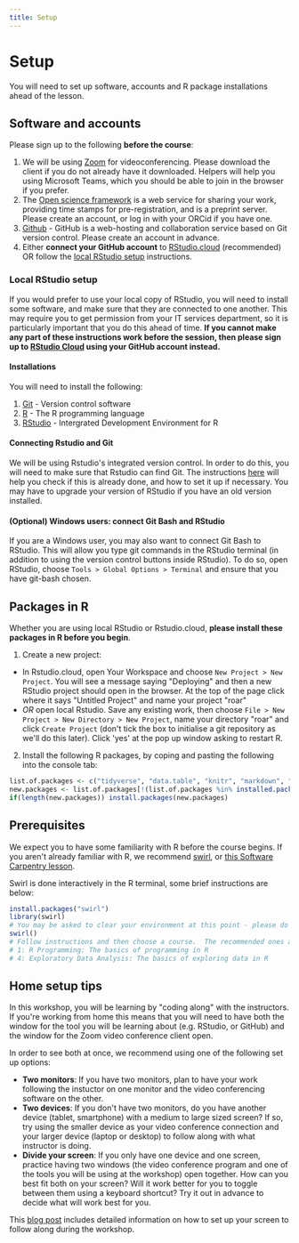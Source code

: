 ```yaml
---
title: Setup
---
```


Setup
===

You will need to set up software, accounts and R package installations ahead of the lesson.

## Software and accounts

Please sign up to the following **before the course**:
1. We will be using [Zoom](https://zoom.us/download) for videoconferencing. Please download the client if you do not already have it downloaded. Helpers will help you using Microsoft Teams, which you should be able to join in the browser if you prefer. 
1. The [Open science framework](https://osf.io) is a web service for sharing your work, providing time stamps for pre-registration, and is a preprint server. Please create an account, or log in with your ORCid if you have one. 
1. [Github](https://github.com/) - GitHub is a web-hosting and collaboration service based on Git version control.  Please create an account in advance.
1. Either **connect your GitHub account** to [RStudio.cloud](https://rstudio.cloud/) (recommended) OR follow the [local RStudio setup](#local-rstudio-setup) instructions. 

### Local RStudio setup
If you would prefer to use your local copy of RStudio, you will need to install some software, and make sure that they are connected to one another. This may require you to get permission from your IT services department, so it is particularly important that you do this ahead of time. **If you cannot make any part of these instructions work before the session, then please sign up to [RStudio Cloud](https://rstudio.cloud) using your GitHub account instead.**

#### Installations
You will need to install the following:
1. [Git](https://git-scm.com/) - Version control software
1. [R](https://www.r-project.org/) - The R programming language
1. [RStudio](https://www.rstudio.com/) - Intergrated Development Environment for R

#### Connecting Rstudio and Git
We will be using Rstudio's integrated version control. In order to do this, you will need to make sure that Rstudio can find Git. The instructions [here](https://happygitwithr.com/rstudio-see-git.html) will help you check if this is already done, and how to set it up if necessary. You may have to upgrade your version of RStudio if you have an old version installed. 

#### (Optional) Windows users: connect Git Bash and RStudio
If you are a Windows user, you may also want to connect Git Bash to RStudio. This will allow you type git commands in the RStudio terminal (in addition to using the version control buttons inside RStudio). To do so, open RStudio, choose `Tools > Global Options > Terminal` and ensure that you have git-bash chosen.

## Packages in R
Whether you are using local RStudio or Rstudio.cloud, **please install these packages in R before you begin**. 

1. Create a new project:
  - In Rstudio.cloud, open Your Workspace and choose `New Project > New Project`. You will see a message saying "Deploying" and then a new RStudio project should open in the browser. At the top of the page click where it says "Untitled Project" and name your project "roar"
  - *OR* open local Rstudio. Save any existing work, then choose `File > New Project > New Directory > New Project`, name your directory "roar" and click `Create Project` (don't tick the box to initialise a git repository as we'll do this later). Click 'yes' at the pop up window asking to restart R. 
2. Install the following R packages, by coping and pasting the following into the console tab:
```r
list.of.packages <- c("tidyverse", "data.table", "knitr", "markdown", "rmarkdown")
new.packages <- list.of.packages[!(list.of.packages %in% installed.packages()[,"Package"])]
if(length(new.packages)) install.packages(new.packages)
```

## Prerequisites
We expect you to have some familiarity with R before the course begins. If you aren't already familiar with R, we recommend [swirl](https://swirlstats.com/students.html), or [this Software Carpentry lesson](http://swcarpentry.github.io/r-novice-gapminder/).

Swirl is done interactively in the R terminal, some brief instructions are below:

```r
install.packages("swirl")
library(swirl)
# You may be asked to clear your environment at this point - please do that.
swirl()
# Follow instructions and then choose a course.  The recommended ones are:
# 1: R Programming: The basics of programming in R
# 4: Exploratory Data Analysis: The basics of exploring data in R
```

## Home setup tips
In this workshop, you will be learning by "coding along" with the instructors. If you're working from home this means that you will need to have both the window for the tool you will be learning about (e.g. RStudio, or GitHub) and the window for the Zoom video conference client open. 

In order to see both at once, we recommend using one of the following set up options:

- **Two monitors**: If you have two monitors, plan to have your work following the instuctor on one monitor and the video conferencing software on the other.
- **Two devices**: If you don't have two monitors, do you have another device (tablet, smartphone) with a medium to large sized screen? If so, try using the smaller device as your video conference connection and your larger device (laptop or desktop) to follow along with what instructor is doing.
- **Divide your screen**: If you only have one device and one screen, practice having two windows (the video conference program and one of the tools you will be using at the workshop) open together. How can you best fit both on your screen? Will it work better for you to toggle between them using a keyboard shortcut? Try it out in advance to decide what will work best for you.

This [blog post](https://carpentries.org/blog/2020/06/online-workshop-logistics-and_screen-layouts/) includes detailed information on how to set up your screen to follow along during the workshop.
